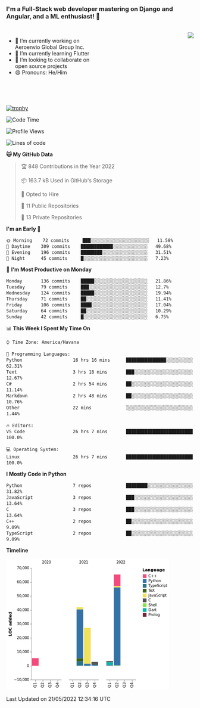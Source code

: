 ### I'm a Full-Stack web developer mastering on Django and Angular, and a ML enthusiast!  👋

<br/>

<img align="right" height="250"  src="https://media1.giphy.com/media/qgQUggAC3Pfv687qPC/giphy.gif?cid=ecf05e470ttfxgsj072btembitu1zn4ti3t3cdyg4jo5b3by&rid=giphy.gif&ct=g" />

 <div style="width:50%">
    <ul>
      <li>🔭 I’m currently working on Aeroenvio Global Group Inc.</li>
      <li>🌱 I’m currently learning Flutter</li>
      <li>👯 I’m looking to collaborate on open source projects</li>
      <li>😄 Pronouns: He/Him</li>
<!--       <li>⚡ Fun fact: I started my first professional project for a company as web dev without knowing any JS </li> -->
    </ul>
  </div>
  
<br/><br/><br/>

[![trophy](https://github-profile-trophy.vercel.app/?username=dfg-98&row=3&column=3&theme=monokai)](https://github.com/ryo-ma/github-profile-trophy)


<!--START_SECTION:waka-->
![Code Time](http://img.shields.io/badge/Code%20Time-213%20hrs%2047%20mins-blue)

![Profile Views](http://img.shields.io/badge/Profile%20Views-5-blue)

![Lines of code](https://img.shields.io/badge/From%20Hello%20World%20I%27ve%20Written-146%20Thousand%20lines%20of%20code-blue)

**🐱 My GitHub Data** 

> 🏆 848 Contributions in the Year 2022
 > 
> 📦 163.7 kB Used in GitHub's Storage 
 > 
> 💼 Opted to Hire
 > 
> 📜 11 Public Repositories 
 > 
> 🔑 13 Private Repositories  
 > 
**I'm an Early 🐤** 

```text
🌞 Morning    72 commits     ███░░░░░░░░░░░░░░░░░░░░░░   11.58% 
🌆 Daytime    309 commits    ████████████░░░░░░░░░░░░░   49.68% 
🌃 Evening    196 commits    ████████░░░░░░░░░░░░░░░░░   31.51% 
🌙 Night      45 commits     █░░░░░░░░░░░░░░░░░░░░░░░░   7.23%

```
📅 **I'm Most Productive on Monday** 

```text
Monday       136 commits    █████░░░░░░░░░░░░░░░░░░░░   21.86% 
Tuesday      79 commits     ███░░░░░░░░░░░░░░░░░░░░░░   12.7% 
Wednesday    124 commits    █████░░░░░░░░░░░░░░░░░░░░   19.94% 
Thursday     71 commits     ██░░░░░░░░░░░░░░░░░░░░░░░   11.41% 
Friday       106 commits    ████░░░░░░░░░░░░░░░░░░░░░   17.04% 
Saturday     64 commits     ██░░░░░░░░░░░░░░░░░░░░░░░   10.29% 
Sunday       42 commits     █░░░░░░░░░░░░░░░░░░░░░░░░   6.75%

```


📊 **This Week I Spent My Time On** 

```text
⌚︎ Time Zone: America/Havana

💬 Programming Languages: 
Python                   16 hrs 16 mins      ███████████████░░░░░░░░░░   62.31% 
Text                     3 hrs 18 mins       ███░░░░░░░░░░░░░░░░░░░░░░   12.67% 
C#                       2 hrs 54 mins       ██░░░░░░░░░░░░░░░░░░░░░░░   11.14% 
Markdown                 2 hrs 48 mins       ██░░░░░░░░░░░░░░░░░░░░░░░   10.76% 
Other                    22 mins             ░░░░░░░░░░░░░░░░░░░░░░░░░   1.44%

🔥 Editors: 
VS Code                  26 hrs 7 mins       █████████████████████████   100.0%

💻 Operating System: 
Linux                    26 hrs 7 mins       █████████████████████████   100.0%

```

**I Mostly Code in Python** 

```text
Python                   7 repos             ████████░░░░░░░░░░░░░░░░░   31.82% 
JavaScript               3 repos             ███░░░░░░░░░░░░░░░░░░░░░░   13.64% 
C                        3 repos             ███░░░░░░░░░░░░░░░░░░░░░░   13.64% 
C++                      2 repos             ██░░░░░░░░░░░░░░░░░░░░░░░   9.09% 
TypeScript               2 repos             ██░░░░░░░░░░░░░░░░░░░░░░░   9.09%

```


**Timeline**

![Chart not found](https://raw.githubusercontent.com/dfg-98/dfg-98/main/charts/bar_graph.png) 


 Last Updated on 21/05/2022 12:34:16 UTC
<!--END_SECTION:waka-->
